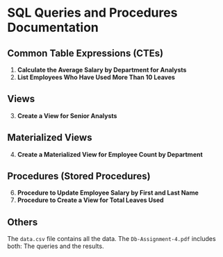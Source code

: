 # SQL Queries and Procedures Documentation

## Common Table Expressions (CTEs)

1. **Calculate the Average Salary by Department for Analysts**
2. **List Employees Who Have Used More Than 10 Leaves**

## Views

3. **Create a View for Senior Analysts**

## Materialized Views

4. **Create a Materialized View for Employee Count by Department**

## Procedures (Stored Procedures)

6. **Procedure to Update Employee Salary by First and Last Name**
7. **Procedure to Create a View for Total Leaves Used**

## Others
The `data.csv` file contains all the data.
The `Db-Assignment-4.pdf` includes both: The queries and the results.
